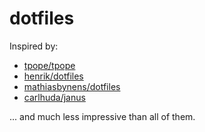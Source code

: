 # dotfiles

Inspired by:

* [tpope/tpope](https://github.com/tpope/tpope)
* [henrik/dotfiles](https://github.com/henrik/dotfiles)
* [mathiasbynens/dotfiles](https://github.com/mathiasbynens/dotfiles)
* [carlhuda/janus](https://github.com/carlhuda/janus)

... and much less impressive than all of them.
